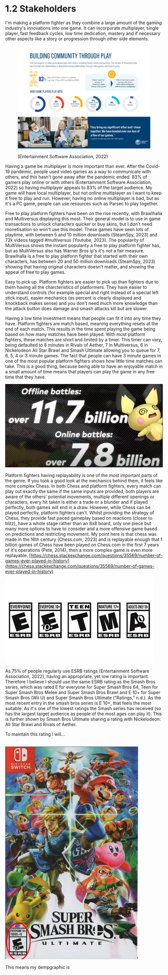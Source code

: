 # 1.2 Stakeholders

I'm making a platform fighter as they combine a large amount of the gaming industry's innovations into one game. It can incorporate multiplayer, single player, fast feedback cycles, low time dedication, mastery and if necessary other aspects like a story or progression through other side elements.

<figure><img src="../.gitbook/assets/image (2).png" alt=""><figcaption><p>(Entertainment Software Association, 2022)</p></figcaption></figure>

Having a game be multiplayer is more important than ever. After the Covid-19 pandemic, people used video games as a way to communicate with others, and this hasn't gone away after the pandemic ended. 83% of gamers play online or with others (Entertainment Software Association, 2022) so having multiplayer appeals to 83% of the target audience. My game will have local multiplayer, but not online multiplayer as I want to keep it free to play and run. However, having no online multiplayer is bad, but as it's a PC game, people can use resources such as Parsec to play together.

Free to play platform fighters have been on the rise recently, with Brawlhalla and Multiversus displaying this most. Their general model is to use in game transactions to unlock characters quicker or buy skins, but I don't need monetisation so won't use this model. These games have seen lots of playtime, with between 5 and 10 million downloads (SteamSpy, 2023) and 72k videos tagged #multiversus (Youtube, 2023). The popularity of MultiVersus shows the instant popularity a free to play platform fighter has, but as MultiVersus also has Warner Bros ip's it's not a fair measure. Brawlhalla is a free to play platform fighter that started with their own characters, has between 20 and 50 million downloads (SteamSpy, 2023) showing that having original characters doesn't matter, and showing the appeal of free to play games.

Easy to pick up. Platform fighters are easier to pick up than fighters due to them having all the charcteristics of platformers. They have easier to understand controls (for example special and right instead of a special left stick input), easier mechanics (as percent is clearly displayed and knockback makes sense) and you don't need much more knowledge than the attack button does damage and smash attacks kill but are slower.&#x20;

Having a low time investment means that people can fit it into any time they have. Platform fighters are match based, meaning everything resets at the end of each match. This results in the time spent playing the game being based on how many matches have been played. With most platform fighters, these matches are short and limited by a timer. This timer can vary, being defaulted to 8 minutes in Rivals of Aether, 7 in Multiversus, 6 in Nickelodeon All Star Brawl and Smash Ultimate allowing you to queue for 7, 6, 5, 4 or 3 minute games. The fact that people can have 3 minute games in one of the most popular platform fighters shows how little time matches can take. This is a good thing, because being able to have an enjoyable match in a small amount of time means that players can play the game in any free time that they have.&#x20;

![](<../.gitbook/assets/image (1).png>)

Platform fighters having replayability is one of the most important parts of the genre. If you took a good look at the mechanics behind them, it feels like more complex Chess. In both Chess and platform fighters, every match can play out exactly the same if the same inputs are provided, both players are aware of the others' potential movements, multiple different openings or characters, every hit taken is either a trade or a blunder and if played perfectly, both games will end in a draw. However, while Chess can be played perfectly, platform fighters can't. Whilst providing the strategy of Chess, they provide fast paced gameplay based on reactions (closer to blitz), have a whole stage rather than an 8x8 board, only one piece but many more options to have to consider and a more offensive game based on predictions and restricting movement. My point here is that chess was made in the 16th century (Chess.com, 2023) and is replayable enough that 1 billion games of Chess have been played on Chess.com in the first 7 years of it's operations (Pete, 2014), then a more complex game is even more replayable. [https://chess.stackexchange.com/questions/35569/number-of-games-ever-played-in-history](https://chess.stackexchange.com/questions/35569/number-of-games-ever-played-in-history)

![](../.gitbook/assets/image.png)\
\
As 75% of people regularly use ESRB ratings (Entertainment Software Association, 2022), having an appropriate, yet low rating is important. Therefore I believe I should use the same ESRB rating as the Smash Bros series, which was rated E for everyone for Super Smash Bros 64, Teen for Super Smash Bros Melee and Super Smash Bros Brawl and E 10+ for Super Smash Bros (Wii U) and Super Smash Bros Ultimate (“Ratings,” n.d.). As the most recent entry in the smash bros series is E 10+, that feels the most suitable. As it's one of the lowest ratings the Smash series has received (so has the largest target audience as people of the most ages can play it). This is further shown by Smash Bros Ultimate sharing a rating with Nickelodeon: All Star Brawl and Rivals of Aether.

To maintain this rating I will...

\
![](<../.gitbook/assets/image (6).png>)

This means my dempgraphic is
